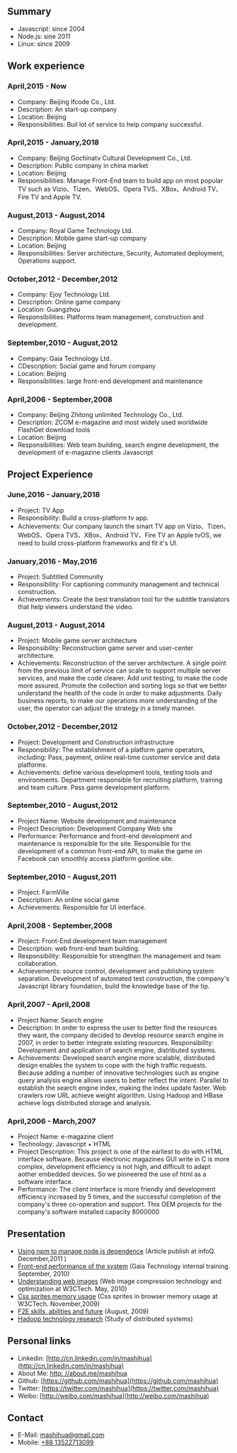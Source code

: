 
## Summary

* Javascript: since 2004
* Node.js: sine 2011
* Linux: since 2009


## Work experience

### April,2015 - Now

* Company: Beijing Ifcode Co., Ltd.
* Description: An start-up company
* Location: Beijing
* Responsibilities: Buil lot of service to help company successful.


### April,2015 - January,2018

* Company: Beijing Gochinatv Cultural Development Co., Ltd.
* Description: Public company in china market
* Location: Beijing
* Responsibilities: Manage Front-End team to build app on most popular TV such as Vizio、Tizen、WebOS、Opera TVS、XBox、Android TV、Fire TV and Apple TV.

### August,2013 - August,2014

* Company: Royal Game Technology Ltd.
* Description: Mobile game start-up company
* Location: Beijing
* Responsibilities: Server architecture, Security, Automated deployment, Operations support.

### October,2012 - December,2012

* Company: Ejoy Technology Ltd.
* Description: Online game company
* Location: Guangzhou
* Responsibilities: Platforms team management, construction and development.

### September,2010 - August,2012

* Company: Gaia Technology Ltd.
* CDescription: Social game and forum company
* Location: Beijing
* Responsibilities: large front-end development and maintenance

### April,2006 - September,2008

* Company: Beijing Zhitong unlimited Technology Co., Ltd.
* Description: ZCOM e-magazine and most widely used worldwide FlashGet download tools
* Location: Beijing
* Responsibilities: Web team building, search engine development, the development of e-magazine clients Javascript


## Project Experience

### June,2016 - January,2018

* Project: TV App
* Responsibility: Build a cross-platform tv app.
* Achievements: Our company launch the smart TV app on Vizio、Tizen、WebOS、Opera TVS、XBox、Android TV、Fire TV an Apple tvOS, we need to build cross-platform frameworks and fit it's UI.

### January,2016 - May,2016

* Project: Subtitled Community
* Responsibility: For captioning community management and technical construction.
* Achievements: Create the best translation tool for the subtitle translators that help viewers understand the video.

### August,2013 - August,2014

* Project: Mobile game server architecture
* Responsibility: Reconstruction game server and user-center architecture.
* Achievements: Reconstruction of the server architecture. A single point from the previous limit of service can scale to support multiple server services, and make the code clearer. Add unit testing, to make the code more assured. Promote the collection and sorting logs so that we better understand the health of the code in order to make adjustments. Daily business reports, to make our operations more understanding of the user, the operator can adjust the strategy in a timely manner.

### October,2012  - December,2012

* Project: Development and Construction infrastructure
* Responsibility: The establishment of a platform game operators, including: Pass, payment, online real-time customer service and data platforms.
* Achievements: define various development tools, testing tools and environments. Department responsible for recruiting platform, training and team culture. Pass game development platform.

### September,2010 - August,2012

* Project Name: Website development and maintenance
* Project Description: Development Company Web site
* Performance: Performance and front-end development and maintenance is responsible for the site. Responsible for the development of a common front-end API, to make the game on Facebook can smoothly access platform gonline site.

### September,2010 - August,2011

* Project: FarmVille
* Description: An online social game
* Achievements: Responsible for UI interface.

### April,2008 - September,2008

* Project: Front-End development team management
* Description: web front-end team building.
* Responsibility: Responsible for strengthen the management and team collaboration.
* Achievements: source control, development and publishing system separation. Development of automated test construction, the company's Javascript library foundation, build the knowledge base of the tip.

### April,2007 - April,2008

* Project Name: Search engine
* Description: In order to express the user to better find the resources they want, the company decided to develop resource search engine in 2007, in order to better integrate existing resources.
Responsibility: Development and application of search engine, distributed systems.
* Achievements: Developed search engine more scalable, distributed design enables the system to cope with the high traffic requests. Because adding a number of innovative technologies such as engine query analysis engine allows users to better reflect the intent. Parallel to establish the search engine index, making the index update faster. Web crawlers row URL achieve weight algorithm. Using Hadoop and HBase achieve logs distributed storage and analysis.

### April,2006 - March,2007

* Project Name: e-magazine client
* Technology: Javascript + HTML
* Project Description: This project is one of the earliest to do with HTML interface software. Because electronic magazines GUI write in C is more complex, development efficiency is not high, and difficult to adapt aother embedded devices. So we pioneered the use of html as a software interface.
* Performance: The client interface is more friendly and development efficiency increased by 5 times, and the successful completion of the company's three co-operation and support. This OEM projects for the company's software installed capacity 8000000

## Presentation

* [Using npm to manage node.js dependence](http://www.infoq.com/cn/articles/msh-using-npm-manage-node.js-dependence) (Article publish at infoQ. December,2011 )
* [Front-end performance of the system](http://mashihua.github.io/share/2010/performance-overview/) (Gaia Technology internal training. September, 2010)
* [Understanding web images](https://docs.google.com/fileview?id=0BzDSSxy0821YYzg1ZmE2MDUtMWJkNy00ZTFjLThiMDktMTEzMDY1ODJhYTg2&hl=zh_CN) (Web image compression technology and optimization at W3CTech. May, 2010)
* [Css sprites memory usage](http://www.slideshare.net/beijing.josh/css-sprites-memory-usage) (Css sprites in browser memory usage at W3CTech. November,2009)
* [F2E skills, abilities and future](http://www.slideshare.net/beijing.josh/f2e-techniqueabilityfuture) (August, 2009)
* [Hadoop technology research](http://9.douban.com/subject/9202031/) (Study of distributed systems)

## Personal links
* Linkedin: [http://cn.linkedin.com/in/mashihua](http://cn.linkedin.com/in/mashihua)
* About Me: [http: //about.me/mashihua](http://about.me/mashihua)
* Github: [https://github.com/mashihua](https://github.com/mashihua)
* Twitter: [https://twitter.com/mashihua](https://twitter.com/mashihua)
* Weibo: [http://weibo.com/mashihua](http://weibo.com/mashihua)

## Contact
* E-Mail: [mashihua@gmail.com](mailto:mashihua@gmail.com)
* Mobile: [+88 13522713099](tel:+8613522713099)